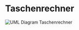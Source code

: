 # Taschenrechner
![UML Diagram Taschenrechner](https://github.com/Sarimercan/Taschenrechner/assets/112614481/0992996c-99a3-4338-b3c9-bf79ed7f0ee0)
